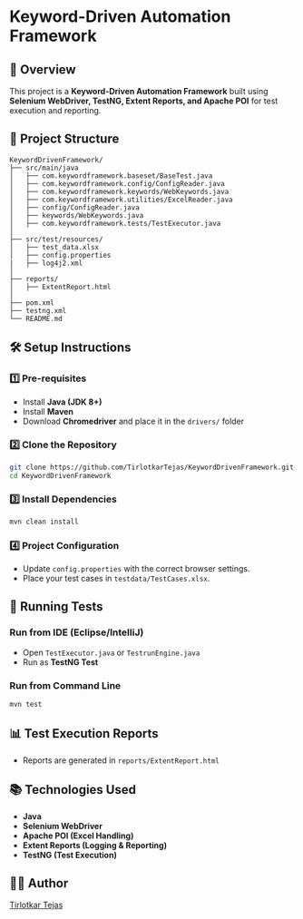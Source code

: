 # Keyword-Driven Automation Framework

## 📌 Overview
This project is a **Keyword-Driven Automation Framework** built using **Selenium WebDriver, TestNG, Extent Reports, and Apache POI** for test execution and reporting.

## 📁 Project Structure
```
KeywordDrivenFramework/
├── src/main/java
│   ├── com.keywordframework.baseset/BaseTest.java
│   ├── com.keywordframework.config/ConfigReader.java
│   ├── com.keywordframework.keywords/WebKeywords.java
│   ├── com.keywordframework.utilities/ExcelReader.java
│   ├── config/ConfigReader.java
│   ├── keywords/WebKeywords.java
│   ├── com.keywordframework.tests/TestExecutor.java
│
├── src/test/resources/
│   ├── test_data.xlsx
│   ├── config.properties
|   ├── log4j2.xml
│
├── reports/
│   ├── ExtentReport.html
│
├── pom.xml
├── testng.xml
└── README.md
```

## 🛠️ Setup Instructions

### 1️⃣ **Pre-requisites**
- Install **Java (JDK 8+)**
- Install **Maven**
- Download **Chromedriver** and place it in the `drivers/` folder

### 2️⃣ **Clone the Repository**
```sh
git clone https://github.com/TirlotkarTejas/KeywordDrivenFramework.git
cd KeywordDrivenFramework
```

### 3️⃣ **Install Dependencies**
```sh
mvn clean install
```

### 4️⃣ **Project Configuration**
- Update `config.properties` with the correct browser settings.
- Place your test cases in `testdata/TestCases.xlsx`.

## 🚀 Running Tests

### **Run from IDE (Eclipse/IntelliJ)**
- Open `TestExecutor.java` or `TestrunEngine.java`
- Run as **TestNG Test**

### **Run from Command Line**
```sh
mvn test
```

## 📊 Test Execution Reports
- Reports are generated in `reports/ExtentReport.html`

## 📚 Technologies Used
- **Java**
- **Selenium WebDriver**
- **Apache POI (Excel Handling)**
- **Extent Reports (Logging & Reporting)**
- **TestNG (Test Execution)**

## 👨‍💻 Author
[Tirlotkar Tejas](https://github.com/TirlotkarTejas)


